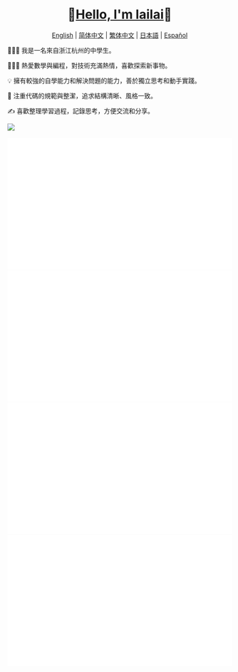 <h1 align="center">
  🎉<a href="https://www.lailai.one">Hello, I'm lailai</a>🥳
</h1>
<p align="center">
  <a href="README.md">English</a> | <a href="README.zh-Hans.md">简体中文</a> | <a href="README.zh-Hant.md">繁体中文</a> | <a href="README.ja.md">日本語</a> | <a href="README.es.md">Español</a>
</p>

🧑🏻‍🎓 我是一名來自浙江杭州的中學生。

🧑🏻‍💻 熱愛數學與編程，對技術充滿熱情，喜歡探索新事物。

💡 擁有較強的自學能力和解決問題的能力，善於獨立思考和動手實踐。

🫧 注重代碼的規範與整潔，追求結構清晰、風格一致。

✍️ 喜歡整理學習過程，記錄思考，方便交流和分享。

![](https://skillicons.dev/icons?i=c,cpp,py,java,md,latex,html,css,js,ts,react,tailwind,qt,cmake,npm,git,github,vscode,visualstudio,linux,windows,docker,cloudflare,wordpress&perline=12)

![](https://raw.githubusercontent.com/lailai0916/github-stats/master/generated/overview.svg#gh-dark-mode-only)
![](https://raw.githubusercontent.com/lailai0916/github-stats/master/generated/overview.svg#gh-light-mode-only)
![](https://raw.githubusercontent.com/lailai0916/github-stats/master/generated/languages.svg#gh-dark-mode-only)
![](https://raw.githubusercontent.com/lailai0916/github-stats/master/generated/languages.svg#gh-light-mode-only)
